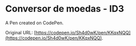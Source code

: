# Conversor de moedas - ID3

A Pen created on CodePen.

Original URL: [https://codepen.io/Sh4d0wK/pen/KKqxNQQ](https://codepen.io/Sh4d0wK/pen/KKqxNQQ).

